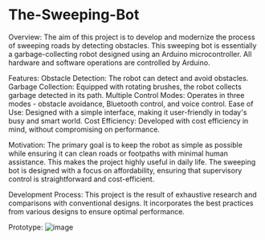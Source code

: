 # The-Sweeping-Bot
Overview:
The aim of this project is to develop and modernize the process of sweeping roads by detecting obstacles. This sweeping bot is essentially a garbage-collecting robot designed using an Arduino microcontroller. All hardware and software operations are controlled by Arduino.

Features:
Obstacle Detection: The robot can detect and avoid obstacles.
Garbage Collection: Equipped with rotating brushes, the robot collects garbage detected in its path.
Multiple Control Modes: Operates in three modes - obstacle avoidance, Bluetooth control, and voice control.
Ease of Use: Designed with a simple interface, making it user-friendly in today's busy and smart world.
Cost Efficiency: Developed with cost efficiency in mind, without compromising on performance.

Motivation:
The primary goal is to keep the robot as simple as possible while ensuring it can clean roads or footpaths with minimal human assistance. This makes the project highly useful in daily life. The sweeping bot is designed with a focus on affordability, ensuring that supervisory control is straightforward and cost-efficient.

Development Process:
This project is the result of exhaustive research and comparisons with conventional designs. It incorporates the best practices from various designs to ensure optimal performance.

Prototype:
![image](https://github.com/user-attachments/assets/644813c2-f23f-43e1-9a8e-878cbdc93e37)
